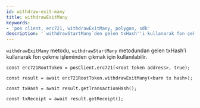 ```yaml
---
id: withdraw-exit-many
title: withdrawExitMany
keywords:
- 'pos client, erc721, withdrawExitMany, polygon, sdk'
description: '`withdrawStartMany`den gelen txHash''i kullanarak fon çekme işleminden çıkar'
---
```


`withdrawExitMany` metodu, `withdrawStartMany` metodundan gelen txHash'i kullanarak fon çekme işleminden çıkmak için kullanılabilir.

```
const erc721RootToken = posClient.erc721(<root token address>, true);

const result = await erc721RootToken.withdrawExitMany(<burn tx hash>);

const txHash = await result.getTransactionHash();

const txReceipt = await result.getReceipt();

```
